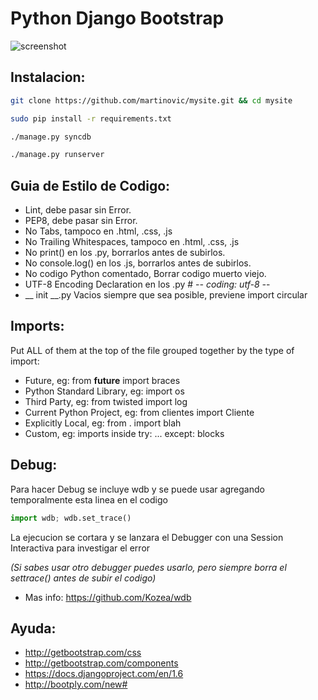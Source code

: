 Python Django Bootstrap
=======================

![screenshot](https://lh5.googleusercontent.com/-WjFWSHA3MjY/UnJX9Qm1AiI/AAAAAAAAD0A/9JsWq6kKUa4/w959-h859-no/temp.jpg)


Instalacion:
------------

```bash
git clone https://github.com/martinovic/mysite.git && cd mysite

sudo pip install -r requirements.txt

./manage.py syncdb

./manage.py runserver
```

Guia de Estilo de Codigo:
-------------------------

- Lint, debe pasar sin Error.
- PEP8, debe pasar sin Error.
- No Tabs, tampoco en .html, .css, .js
- No Trailing Whitespaces, tampoco en .html, .css, .js
- No print() en los .py, borrarlos antes de subirlos.
- No console.log() en los .js, borrarlos antes de subirlos.
- No codigo Python comentado, Borrar codigo muerto viejo.
- UTF-8 Encoding Declaration en los .py        # -*- coding: utf-8 -*-
- __ init __.py Vacios siempre que sea posible, previene import circular

Imports:
--------

Put ALL of them at the top of the file grouped together by the type of import:

- Future, eg:  from __future__ import braces
- Python Standard Library, eg: import os
- Third Party, eg: from twisted import log
- Current Python Project, eg:  from clientes import Cliente 
- Explicitly Local, eg: from . import blah
- Custom, eg: imports inside try: ... except: blocks

Debug:
------

Para hacer Debug se incluye wdb y se puede usar agregando temporalmente esta linea en el codigo

```python
import wdb; wdb.set_trace()
```

La ejecucion se cortara y se lanzara el Debugger con una Session Interactiva para investigar el error

_(Si sabes usar otro debugger puedes usarlo, pero siempre borra el settrace() antes de subir el codigo)_

- Mas info: https://github.com/Kozea/wdb

Ayuda:
------

- http://getbootstrap.com/css
- http://getbootstrap.com/components
- https://docs.djangoproject.com/en/1.6
- http://bootply.com/new#
